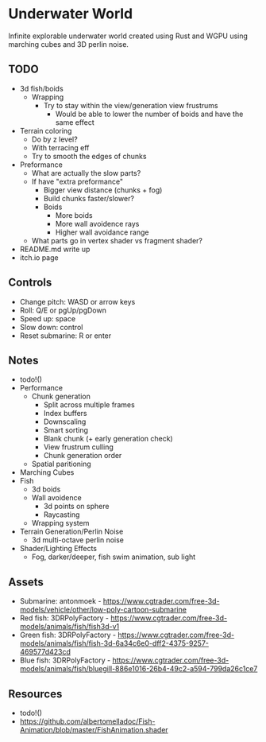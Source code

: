 # Underwater World

Infinite explorable underwater world created using Rust and WGPU using marching cubes and 3D perlin noise.

## TODO

- 3d fish/boids
    - Wrapping
        - Try to stay within the view/generation view frustrums
            - Would be able to lower the number of boids and have the same effect
- Terrain coloring
    - Do by z level?
    - With terracing eff
    - Try to smooth the edges of chunks
- Preformance
    - What are actually the slow parts?
    - If have "extra preformance"
        - Bigger view distance (chunks + fog)
        - Build chunks faster/slower?
        - Boids
            - More boids
            - More wall avoidence rays
            - Higher wall avoidance range
    - What parts go in vertex shader vs fragment shader?
- README.md write up
- itch.io page

## Controls

- Change pitch: WASD or arrow keys
- Roll: Q/E or pgUp/pgDown
- Speed up: space
- Slow down: control
- Reset submarine: R or enter

## Notes

- todo!()
- Performance
    - Chunk generation
        - Split across multiple frames
        - Index buffers
        - Downscaling
        - Smart sorting
        - Blank chunk (+ early generation check)
        - View frustrum culling
        - Chunk generation order
    - Spatial paritioning
- Marching Cubes
- Fish
    - 3d boids
    - Wall avoidence
        - 3d points on sphere
        - Raycasting
    - Wrapping system
- Terrain Generation/Perlin Noise
    - 3d multi-octave perlin noise
- Shader/Lighting Effects
    - Fog, darker/deeper, fish swim animation, sub light

## Assets

- Submarine: antonmoek - https://www.cgtrader.com/free-3d-models/vehicle/other/low-poly-cartoon-submarine
- Red fish: 3DRPolyFactory - https://www.cgtrader.com/free-3d-models/animals/fish/fish3d-v1
- Green fish: 3DRPolyFactory - https://www.cgtrader.com/free-3d-models/animals/fish/fish-3d-6a34c6e0-dff2-4375-9257-469577d423cd
- Blue fish: 3DRPolyFactory - https://www.cgtrader.com/free-3d-models/animals/fish/bluegill-886e1016-26b4-49c2-a594-799da26c1ce7

## Resources

- todo!()
- https://github.com/albertomelladoc/Fish-Animation/blob/master/FishAnimation.shader
